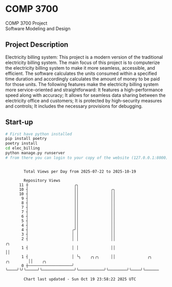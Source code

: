 # COMP 3700
COMP 3700 Project  
Software Modeling and Design
## Project Description
Electricity billing system: This project is a modern version of the traditional electricity billing system. The main focus of this project is to computerize the electricity billing system to make it more seamless, accessible, and efficient. The software calculates the units consumed within a specified time duration and accordingly calculates the amount of money to be paid for those units. The following features make the electricity billing system more service-oriented and straightforward: It features a high-performance speed along with accuracy; It allows for seamless data sharing between the electricity office and customers; It is protected by high-security measures and controls; It includes the necessary provisions for debugging.

## Start-up
```bash
# First have python installed
pip install poetry
poetry install
cd elec_billing
python manage.py runserver
# from there you can login to your copy of the website (127.0.0.1:8000), default creds are admin/admin
```

```

        Total Views per Day from 2025-07-22 to 2025-10-19

        Repository Views
      11 ┼                    ╭╮
      10 ┤                    ││              ╭╮
      10 ┤                    ││              ││
       9 ┤                    ││              ││
       8 ┤                    ││              ││
       7 ┤                    ││              ││
       7 ┤                    ││              ││
       6 ┤                    ││              ││
       5 ┤                    ││              ││
       4 ┤                    ││              ││
       4 ┤                   ╭╯│              ││
       3 ┤                   │ │              ││
       2 ┤                   │ │              ││                                     ╭╮
       1 ┤                   │ │              ││                                     ││
       1 ┤                   │ ╰╮    ╭╮╭╮     ││              ╭╮           ╭╮        ││    ╭╮
       0 ┼───────────────────╯  ╰────╯╰╯╰─────╯╰──────────────╯╰───────────╯╰────────╯╰────╯╰──────

        Chart last updated - Sun Oct 19 23:58:22 2025 UTC
        
```
